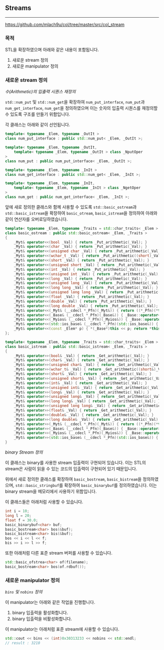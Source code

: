 
## Streams

---
<https://github.com/mlach9u/col/tree/master/src/col_stream>

### 목적

STL을 확장하였으며 아래와 같은 내용이 포함됩니다.

1. 새로운 stream 정의
2. 새로운 manipulator 정의

### 새로운 stream 정의

*수(Arithmetic)의 입출력 시퀀스 재정의*

`std::num_put` 및 `std::num_get`을 확장하여 `num_put_interface`, `num_put`과 `num_get_interface`, `num_get`을 정의하였으며 이는 숫자의 입출력 시퀀스를 재정의할 수 있도록 구조를 만들기 위함입니다.

각 클래스는 아래와 같이 선언됩니다.

```cpp
template< typename _Elem, typename _OutIt >
class num_put_interface : public std::num_put< _Elem, _OutIt >;
```

```cpp
template< typename _Elem, typename _OutIt,
	template< typename _Elem, typename _OutIt > class _NputOper
>
class num_put : public num_put_interface< _Elem, _OutIt >;
```

```cpp
template< typename _Elem, typename _InIt >
class num_get_interface : public std::num_get< _Elem, _InIt >;
```

```cpp
template< typename _Elem, typename _InIt,
	template< typename _Elem, typename _InIt > class _NgetOper
>
class num_get : public num_get_interface< _Elem, _InIt >;
```

앞에 새로 정의한 클래스와 함께 사용할 수 있도록 `std::basic_ostream`과 `std::basic_istream`을 확장하여 `basic_otream`, `basic_istream`을 정의하여 아래와 같이 연산자를 오버로딩하였습니다.

```cpp
template< typename _Elem, typename _Traits = std::char_traits< _Elem > >
class basic_ostream : public std::basic_ostream< _Elem, _Traits >
{
	_Myt& operator<<(bool _Val) { return _Put_arithmetic(_Val); }
	_Myt& operator<<(char _Val) { return _Put_arithmetic(_Val); }
	_Myt& operator<<(unsigned char _Val) { return _Put_arithmetic(_Val); }
	_Myt& operator<<(wchar_t _Val) { return _Put_arithmetic((short)_Val); }
	_Myt& operator<<(short _Val) { return _Put_arithmetic(_Val); }
	_Myt& operator<<(unsigned short _Val) { return _Put_arithmetic(_Val); }
	_Myt& operator<<(int _Val) { return _Put_arithmetic(_Val); }
	_Myt& operator<<(unsigned int _Val) { return _Put_arithmetic(_Val); }
	_Myt& operator<<(long _Val) { return _Put_arithmetic(_Val); }
	_Myt& operator<<(unsigned long _Val) { return _Put_arithmetic(_Val); }
	_Myt& operator<<(long long _Val) { return _Put_arithmetic(_Val); }
	_Myt& operator<<(unsigned long long _Val) { return _Put_arithmetic(_Val); }
	_Myt& operator<<(float _Val) { return _Put_arithmetic(_Val); }
	_Myt& operator<<(double _Val) { return _Put_arithmetic(_Val); }
	_Myt& operator<<(long double _Val) { return _Put_arithmetic(_Val); }
	_Myt& operator<<(_Myt& (__cdecl *_Pfn)(_Myt&)) { return ((*_Pfn)(*this)); }
	_Myt& operator<<(_Base& (__cdecl *_Pfn)(_Base&)) { _Base::operator<<(_Pfn); return *this; }
	_Myt& operator<<(_Myios& (__cdecl *_Pfn)(_Myios&)) { _Base::operator<<(_Pfn); return *this; }
	_Myt& operator<<(std::ios_base& (__cdecl *_Pfn)(std::ios_base&)) { _Base::operator<<(_Pfn); return *this; }
	_Myt& operator<<(const _Elem* p) { *(_Base*)this << p; return *this; }
};
```

```cpp
template< typename _Elem, typename _Traits = std::char_traits< _Elem > >
class basic_istream : public std::basic_istream< _Elem, _Traits >
{
	_Myt& operator>>(bool& _Val) { return _Get_arithmetic(_Val); }
	_Myt& operator>>(char& _Val) { return _Get_arithmetic(_Val); }
	_Myt& operator>>(unsigned char& _Val) { return _Get_arithmetic(_Val); }
	_Myt& operator>>(wchar_t& _Val) { return _Get_arithmetic((short&)_Val); }
	_Myt& operator>>(short& _Val) { return _Get_arithmetic(_Val); }
	_Myt& operator>>(unsigned short& _Val) { return _Get_arithmetic(_Val); }
	_Myt& operator>>(int& _Val) { return _Get_arithmetic(_Val); }
	_Myt& operator>>(unsigned int& _Val) { return _Get_arithmetic(_Val); }
	_Myt& operator>>(long& _Val) { return _Get_arithmetic(_Val); }
	_Myt& operator>>(unsigned long& _Val) { return _Get_arithmetic(_Val); }
	_Myt& operator>>(long long& _Val) { return _Get_arithmetic(_Val); }
	_Myt& operator>>(unsigned long long& _Val) { return _Get_arithmetic(_Val); }
	_Myt& operator>>(float& _Val) { return _Get_arithmetic(_Val); }
	_Myt& operator>>(double& _Val) { return _Get_arithmetic(_Val); }
	_Myt& operator>>(long double& _Val) { return _Get_arithmetic(_Val); }
	_Myt& operator>>(_Myt& (__cdecl *_Pfn)(_Myt&)) { return ((*_Pfn)(*this)); }
	_Myt& operator>>(_Base& (__cdecl *_Pfn)(_Base&)) { _Base::operator>>(_Pfn); return *this; }
	_Myt& operator>>(_Myios& (__cdecl *_Pfn)(_Myios&)) { _Base::operator>>(_Pfn); return *this; }
	_Myt& operator>>(std::ios_base& (__cdecl *_Pfn)(std::ios_base&)) { _Base::operator>>(_Pfn); return *this; }
}
```

*binary Stream 정의*

이 클래스는 binary를 사용한 stream 입출력이 구현되어 있습니다. 이는 STL의 stream은 사람이 읽을 수 있는 코드의 입출력이 구현되어 있기 때문입니다.

위에서 새로 정의한 클래스를 확장하여 `basic_bostream`, `basic_bistream`을 정의하였으며, `std::basic_stringbuf`를 확장하여 `basic_binarybuf`를 정의하였습니다. 이는 binary stream을 메모리에서 사용하기 위함입니다.

이 클래스들은 아래처럼 사용할 수 있습니다.

```cpp
int i = 10;
long l = 20;
float f = 30.0;
basic_binarybuf<char> buf;
basic_bostream<char> bos(&buf);
basic_bistream<char> bis(&buf);
bos << i << l << f;
bis >> i >> l >> f;
```

또한 아래처럼 다른 표준 stream 버퍼를 사용할 수 있습니다.

```cpp
std::basic_ofstrea<char> of(filename);
basic_bostream<char> bos(of.rdbuf());
```

### 새로운 manipulator 정의

*`bins` 및 `nobins` 정의*

이 manipulator는 아래와 같은 작업을 진행합니다.

1. binary 입출력을 활성화합니다.
2. binary 입출력을 비활성화합니다.

이 manipulator는 아래처럼 표준 stream에 사용할 수 있습니다.

```cpp
std::cout << bins << (int)0x30313233 << nobins << std::endl;
// result : 3210
```
